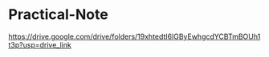 # Practical-Note
https://drive.google.com/drive/folders/19xhtedtI6lGByEwhgcdYCBTmBOUh1t3p?usp=drive_link

